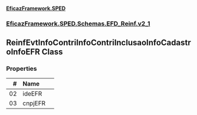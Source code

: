 #### [EficazFramework.SPED](EficazFrameworkSPED.md 'EficazFramework SPED')
### [EficazFramework.SPED.Schemas.EFD_Reinf.v2_1](EficazFramework.SPED.Schemas.EFD_Reinf.v2_1.md 'EficazFramework.SPED.Schemas.EFD_Reinf.v2_1')

## ReinfEvtInfoContriInfoContriInclusaoInfoCadastroInfoEFR Class
### Properties

| # | Name | |
| ---: | :--- | :--- |
| 02 | ideEFR |  |
| 03 | cnpjEFR |  |
